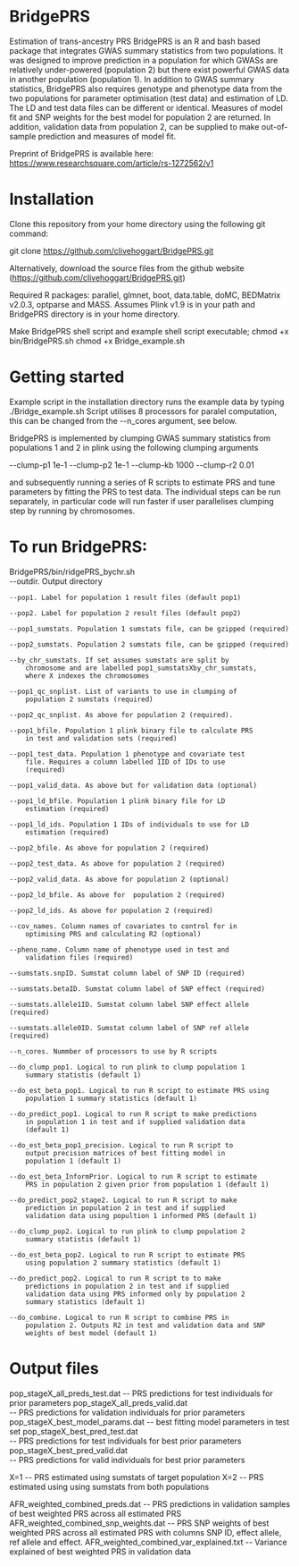 # BridgePRS
Estimation of trans-ancestry PRS 
BridgePRS is an R and bash based package that integrates GWAS summary
statistics from two populations. It was designed to improve prediction
in a population for which GWASs are relatively under-powered
(population 2) but there exist powerful GWAS data in another
population (population 1). In addition to GWAS summary statistics,
BridgePRS also requires genotype and phenotype data from the two
populations for parameter optimisation (test data) and estimation of
LD. The LD and test data files can be different or identical. Measures
of model fit and SNP weights for the best model for population 2 are
returned. In addition, validation data from population 2, can be
supplied to make out-of-sample prediction and measures of model fit.

Preprint of BridgePRS is available here:
https://www.researchsquare.com/article/rs-1272562/v1 

# Installation
Clone this repository from your home directory using the following git command:

git clone https://github.com/clivehoggart/BridgePRS.git

Alternatively, download the source files from the github website
(https://github.com/clivehoggart/BridgePRS.git)

Required R packages: parallel, glmnet, boot, data.table, doMC,
BEDMatrix v2.0.3, optparse and MASS.
Assumes Plink v1.9 is in your path and BridgePRS directory is in your home directory.

Make BridgePRS shell script and example shell script executable;
chmod +x bin/BridgePRS.sh
chmod +x Bridge_example.sh

# Getting started
Example script in the installation directory runs the example data by typing
./Bridge_example.sh
Script utilises 8 processors for paralel computation, this can be changed
from the --n_cores argument, see below.

BridgePRS is implemented by clumping GWAS summary statistics from
populations 1 and 2 in plink using the following clumping arguments

--clump-p1 1e-1 --clump-p2 1e-1 --clump-kb 1000 --clump-r2 0.01

and subsequently running a series of R scripts to estimate PRS and
tune parameters by fitting the PRS to test data. The individual steps
can be run separately, in particular code will run faster if user
parallelises clumping step by running by chromosomes.

# To run BridgePRS:
BridgePRS/bin/ridgePRS_bychr.sh \
	--outdir. Output directory
	
	--pop1. Label for population 1 result files (default pop1)
	
	--pop2. Label for population 2 result files (default pop2)

	--pop1_sumstats. Population 1 sumstats file, can be gzipped (required)

	--pop2_sumstats. Population 2 sumstats file, can be gzipped (required)

	--by_chr_sumstats. If set assumes sumstats are split by
		chromosome and are labelled pop1_sumstatsXby_chr_sumstats,
		where X indexes the chromosomes

	--pop1_qc_snplist. List of variants to use in clumping of
		population 2 sumstats (required)

	--pop2_qc_snplist. As above for population 2 (required).

	--pop1_bfile. Population 1 plink binary file to calculate PRS
		in test and validation sets (required)

	--pop1_test_data. Population 1 phenotype and covariate test
		file. Requires a column labelled IID of IDs to use
		(required)

	--pop1_valid_data. As above but for validation data (optional)

	--pop1_ld_bfile. Population 1 plink binary file for LD
		estimation (required)

	--pop1_ld_ids. Population 1 IDs of individuals to use for LD
		estimation (required)

	--pop2_bfile. As above for population 2 (required)

	--pop2_test_data. As above for population 2 (required)

	--pop2_valid_data. As above for population 2 (optional)

	--pop2_ld_bfile. As above for  population 2 (required)

	--pop2_ld_ids. As above for population 2 (required)

	--cov_names. Column names of covariates to control for in
		optimising PRS and calculating R2 (optional)

	--pheno_name. Column name of phenotype used in test and
		validation files (required)

	--sumstats.snpID. Sumstat column label of SNP ID (required)

	--sumstats.betaID. Sumstat column label of SNP effect (required)

	--sumstats.allele1ID. Sumstat column label SNP effect allele (required)

	--sumstats.allele0ID. Sumstat column label of SNP ref allele (required)

	--n_cores. Nummber of processors to use by R scripts

	--do_clump_pop1. Logical to run plink to clump population 1
		summary statistis (default 1)
    
	--do_est_beta_pop1. Logical to run R script to estimate PRS using
		population 1 summary statistics (default 1)

	--do_predict_pop1. Logical to run R script to make predictions
		in population 1 in test and if supplied validation data
		(default 1)
    
	--do_est_beta_pop1_precision. Logical to run R script to
		output precision matrices of best fitting model in
		population 1 (default 1)

	--do_est_beta_InformPrior. Logical to run R script to estimate
		PRS in population 2 given prior from population 1 (default 1)

	--do_predict_pop2_stage2. Logical to run R script to make
		prediction in population 2 in test and if supplied
		validation data using popultion 1 informed PRS (default 1)

	--do_clump_pop2. Logical to run plink to clump population 2
		summary statistis (default 1)

	--do_est_beta_pop2. Logical to run R script to estimate PRS
		using population 2 summary statistics (default 1)

	--do_predict_pop2. Logical to run R script to to make
		predictions in population 2 in test and if supplied
		validation data using PRS informed only by population 2
		summary statistics (default 1)

	--do_combine. Logical to run R script to combine PRS in
		population 2. Outputs R2 in test and validation data and SNP
		weights of best model (default 1)

# Output files

pop_stageX_all_preds_test.dat
	-- PRS predictions for test individuals for prior parameters
pop_stageX_all_preds_valid.dat    
	-- PRS predictions for validation individuals for prior parameters
pop_stageX_best_model_params.dat
	-- best fitting model parameters in test set
pop_stageX_best_pred_test.dat     
	-- PRS predictions for test individuals for best prior parameters
pop_stageX_best_pred_valid.dat    
	-- PRS predictions for valid individuals for best prior parameters

X=1 -- PRS estimated using sumstats of target population
X=2 -- PRS estimated using using sumstats from both populations

AFR_weighted_combined_preds.dat
	--  PRS predictions in validation samples of best weighted PRS
	    across all estimated PRS 
AFR_weighted_combined_snp_weights.dat
	--  PRS SNP weights of best weighted PRS across all estimated
	    PRS with columns SNP ID, effect allele, ref allele and effect.
AFR_weighted_combined_var_explained.txt
	-- Variance explained of best weighted PRS in validation data
